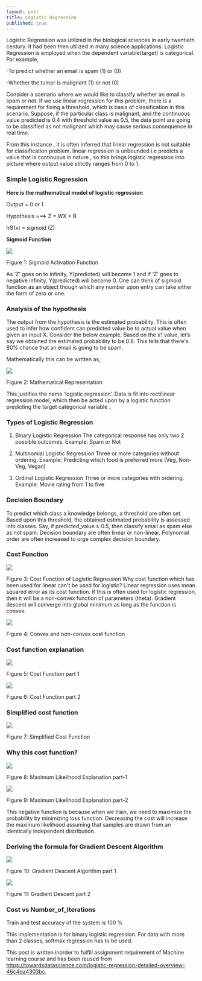 ```yaml
---
layout: post
title: Logistic Regression
published: true
---
```


Logistic Regression was utilized in the biological sciences in early
twentieth century. It had been then utilized
in many science applications. Logistic Regression is
employed when the dependent variable(target) is categorical.
For example,

-To predict whether an email is spam (1) or (0)

-Whether the tumor is malignant (1) or not (0)

Consider a scenario where we would like to classify whether an email is spam or not. If we use linear regression for this
problem, there is a requirement for fixing a threshold, which is basis of classification in this scenario. Suppose, if the particular class is malignant, and the continuous  value predicted is 0.4 with threshold value as 0.5, the data point are going to be classified as not malignant which may cause serious consequence in real time.

From this instance , it is often inferred that linear regression is not  suitable for classification problem. linear regression is unbounded i.e predicts a value that is continuous in nature , so this brings logistic regression into
picture where output value strictly ranges from 0 to 1.

### **Simple Logistic Regression**

**Here is the mathematical model of logistic regression**

Output = 0 or 1

Hypothesis ===> Z = WX + B

hΘ(x) = sigmoid (Z)

**Sigmoid Function** 

![](https://res.cloudinary.com/dra6leodq/image/upload/v1629092524/sigmoid_fxn_litvi5.png)

Figure 1: Sigmoid Activation Function

As ‘Z’ goes on to infinity, Y(predicted) will become 1 and if ‘Z’ goes to negative infinity, Y(predicted) will become 0. One can think of sigmoid function as  an object though which any number upon entry can take either the form of zero or one.

### **Analysis of the hypothesis**



The output from the hypothesis is the estimated
probability. This is often used to infer how confident can predicted
value be to actual value when given an input X. Consider the below
example,
Based on the x1 value, let’s say we obtained the estimated
probability to be 0.8. This tells that there&#39;s 80% chance that an email is going to be spam.

Mathematically this can be written as,

![](https://res.cloudinary.com/dra6leodq/image/upload/v1629092521/mathemarical_representation_idsuas.png)

Figure 2: Mathematical Representation

This justifies the name ‘logistic regression’. Data is fit
into rectilinear regression model, which then be acted upon by a logistic function predicting the target categorical variable .

### **Types of Logistic Regression**

1. Binary Logistic Regression
The categorical response has only two 2 possible outcomes.
Example: Spam or Not

2. Multinomial Logistic Regression
Three or more categories without ordering. Example: Predicting
which food is preferred more (Veg, Non-Veg, Vegan)

3. Ordinal Logistic Regression
Three or more categories with ordering. Example: Movie rating
from 1 to five

### **Decision Boundary**

To predict which class a knowledge belongs, a threshold are
often set. Based upon this threshold, the obtained estimated
probability is assessed into classes.
Say, if predicted_value ≥ 0.5, then classify email as spam else as
not spam.
Decision boundary are often linear or non-linear. Polynomial
order are often increased to urge complex decision boundary.

### **Cost Function**

![](https://res.cloudinary.com/dra6leodq/image/upload/v1629092520/cost_function_of_logistic_regression_uuk3fp.png)

Figure 3: Cost Function of Logistic Regression
Why cost function which has been used for linear can&#39;t be used for
logistic?
Linear regression uses mean squared error as its cost function.
If this is often used for logistic regression, then it will be a non-convex function of parameters (theta). Gradient descent will converge into global minimum as long as the function is convex.

![](https://res.cloudinary.com/dra6leodq/image/upload/v1629092519/convex_and_non_convex_functions_jkepda.png)

Figure 4: Convex and non-convex cost function

### **Cost function explanation**

![](https://res.cloudinary.com/dra6leodq/image/upload/v1629092529/cost_function_explanation_xf3dls.png)

Figure 5: Cost Function part 1

![](https://res.cloudinary.com/dra6leodq/image/upload/v1629092522/cost_function_explanation_part_2_d7sveo.png)

Figure 6: Cost Function part 2

### **Simplified cost function**

![](https://res.cloudinary.com/dra6leodq/image/upload/v1629092525/simplified_cost_function_gs675n.png)

Figure 7: Simplified Cost Function


### **Why this cost function?**

![](https://res.cloudinary.com/dra6leodq/image/upload/v1629092528/maximum_likelyhood_explanation_part_1_fznvrp.png)

Figure 8: Maximum Likelihood Explanation part-1

![](https://res.cloudinary.com/dra6leodq/image/upload/v1629092528/maximum_likelyhood_explanation_part_2_rggwt5.png)

Figure 9: Maximum Likelihood Explanation part-2

This negative function is because when we train, we need to maximize the probability by minimizing loss function. Decreasing the cost will increase the maximum likelihood assuming that samples are drawn from an identically independent distribution.

### **Deriving the formula for Gradient Descent Algorithm**

![](https://res.cloudinary.com/dra6leodq/image/upload/v1629092527/gradient_part_1_utlzbh.png)

Figure 10: Gradient Descent Algorithm part 1

![](https://res.cloudinary.com/dra6leodq/image/upload/v1629092528/gradient_part_2_fzngj6.png)

Figure 11: Gradient Descent part 2

### **Cost vs Number_of_Iterations**

Train and test accuracy of the system is 100 %

This implementation is for binary logistic regression. For data with more than 2 classes, softmax regression has to be used.

This post is written inorder to fulfill assignment requirement of Machine learning course and has been reused from 
https://towardsdatascience.com/logistic-regression-detailed-overview-46c4da4303bc.
